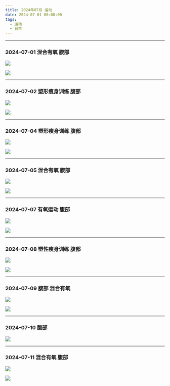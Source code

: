 ```yaml
---
title: 2024年07月 运动
date: 2024-07-01 00:00:00
tags: 
  - 运动
  - 日常
---
```


<link rel="stylesheet" href="/../css/base.css">
<link rel="stylesheet" href="/../css/center.css">
<link rel="stylesheet" href="/../css/images.css">

--- 

### 2024-07-01 混合有氧 腹部


<img class="half" src="/../images/exercise/2024-07-01_混合有氧.jpg"></img>



<img class="half" src="/../images/exercise/2024-07-01_腹部.jpg"></img>



--- 

### 2024-07-02 塑形瘦身训练 腹部


<img class="half" src="/../images/exercise/2024-07-02_塑形瘦身训练.jpg"></img>



<img class="half" src="/../images/exercise/2024-07-02_腹部.jpg"></img>



--- 

### 2024-07-04 塑形瘦身训练 腹部


<img class="half" src="/../images/exercise/2024-07-04_塑形瘦身训练.jpg"></img>



<img class="half" src="/../images/exercise/2024-07-04_腹部.jpg"></img>



--- 

### 2024-07-05 混合有氧 腹部


<img class="half" src="/../images/exercise/2024-07-05_混合有氧.jpg"></img>



<img class="half" src="/../images/exercise/2024-07-05_腹部.jpg"></img>



--- 

### 2024-07-07 有氧运动 腹部


<img class="half" src="/../images/exercise/2024-07-07_有氧运动.jpg"></img>



<img class="half" src="/../images/exercise/2024-07-07_腹部.jpg"></img>



--- 

### 2024-07-08 塑性瘦身训练 腹部


<img class="half" src="/../images/exercise/2024-07-08_塑性瘦身训练.jpg"></img>



<img class="half" src="/../images/exercise/2024-07-08_腹部.jpg"></img>



--- 

### 2024-07-09 腹部 混合有氧


<img class="half" src="/../images/exercise/2024-07-09_腹部.jpg"></img>



<img class="half" src="/../images/exercise/2024-07-09_混合有氧.jpg"></img>



--- 

### 2024-07-10 腹部


<img class="half" src="/../images/exercise/2024-07-10_腹部.jpg"></img>



--- 

### 2024-07-11 混合有氧 腹部


<img class="half" src="/../images/exercise/2024-07-11_混合有氧.jpg"></img>



<img class="half" src="/../images/exercise/2024-07-11_腹部.jpg"></img>

